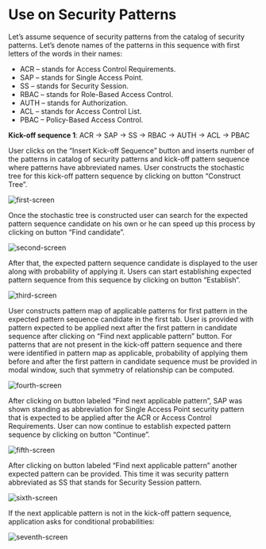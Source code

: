 # Use on Security Patterns

Let’s assume sequence of security patterns from the catalog of security patterns. Let’s denote names of the patterns in this sequence with first letters of the words in their names:

- ACR – stands for Access Control Requirements.
- SAP – stands for Single Access Point.
- SS – stands for Security Session.
- RBAC – stands for Role-Based Access Control.
- AUTH – stands for Authorization.
- ACL – stands for Access Control List.
- PBAC – Policy-Based Access Control.

**Kick-off sequence 1**:  ACR -> SAP -> SS -> RBAC -> AUTH -> ACL -> PBAC

User clicks on the “Insert Kick-off Sequence” button and inserts number of the patterns in catalog of security patterns and kick-off pattern sequence where patterns have abbreviated names. User constructs the stochastic tree for this kick-off pattern sequence by clicking on button “Construct Tree”.

![first-screen](https://github.com/viktorFIIT/fiit-research-resources/assets/32246112/e7bde952-a6fa-41aa-9162-9253b44f9135)

Once the stochastic tree is constructed user can search for the expected pattern sequence candidate on his own or he can speed up this process by clicking on button “Find candidate”.

![second-screen](https://github.com/viktorFIIT/fiit-research-resources/assets/32246112/3af93460-9119-4183-8ae0-dd1fd153296d)

After that, the expected pattern sequence candidate is displayed to the user along with probability of applying it. Users can start establishing expected pattern sequence from this sequence by clicking on button “Establish”.

![third-screen](https://github.com/viktorFIIT/fiit-research-resources/assets/32246112/b4701dff-0655-4066-86e3-078e9af66671)

User constructs pattern map of applicable patterns for first pattern in the expected pattern sequence candidate in the first tab. User is provided with pattern expected to be applied next after the first pattern in candidate sequence after clicking on “Find next applicable pattern” button. For patterns that are not present in the kick-off pattern sequence and there were identified in pattern map as applicable, probability of applying them before and after the first pattern in candidate sequence must be provided in modal window, such that symmetry of relationship can be computed.

![fourth-screen](https://github.com/viktorFIIT/fiit-research-resources/assets/32246112/fd3a7768-64ca-4c54-a797-24bb6b39221a)

After clicking on button labeled “Find next applicable pattern”, SAP was shown standing as abbreviation for Single Access Point security pattern that is expected to be applied after the ACR or Access Control Requirements. User can now continue to establish expected pattern sequence by clicking on button “Continue”.

![fifth-screen](https://github.com/viktorFIIT/fiit-research-resources/assets/32246112/b7e05347-7404-41c7-9476-f4a957c9027f)

After clicking on button labeled “Find next applicable pattern” another expected pattern can be provided. This time it was security pattern abbreviated as SS that stands for Security Session pattern.

![sixth-screen](https://github.com/viktorFIIT/fiit-research-resources/assets/32246112/0c2a78c6-acbf-46d9-af97-889ac68fc94c)

If the next applicable pattern is not in the kick-off pattern sequence, application asks for conditional probabilities:

![seventh-screen](https://github.com/viktorFIIT/fiit-research-resources/assets/32246112/5ab3cef9-b1e0-46fa-af53-58d330a730c0)


